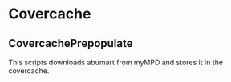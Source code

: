 # Covercache

## CovercachePrepopulate

This scripts downloads abumart from myMPD and stores it in the covercache.
